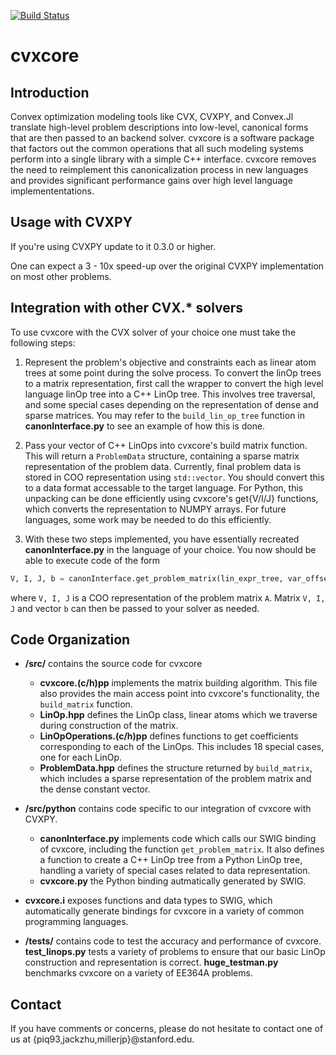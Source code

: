 [![Build Status](https://travis-ci.org/cvxgrp/cvxcore.svg?branch=master)](https://travis-ci.org/cvxgrp/cvxcore)

# cvxcore

## Introduction
Convex optimization modeling tools like CVX, CVXPY, and Convex.Jl translate high-level problem descriptions into low-level, canonical forms that are then passed to an backend solver. cvxcore is a software package that factors out the common operations that all such modeling systems perform into a single library with a simple C++ interface. cvxcore removes the need to reimplement this canonicalization process in new languages and provides significant performance gains over high level language implemententations.


## Usage with CVXPY
If you're using CVXPY update to it 0.3.0 or higher.

One can expect a 3 - 10x  speed-up over the original CVXPY implementation on most other problems.

<!-- ## Installation -->
<!-- cvxcore supports both Python 2 and Python 3. -->

<!-- 1. Install ``numpy`` with ``pip`` from the command-line. -->

<!-- ``` -->
<!-- pip install numpy -->
<!-- ``` -->

<!-- 2. Install ``cvxcore`` with ``pip`` from the command-line. -->

<!-- ``` -->
<!-- pip install cvxcore -->
<!-- ``` -->

<!-- Note: If you're installing cvxcore on Windows, a nonstandard system, or wish to build cvxcore directly from source, you need to install ```swig.``` We are currently working to remove this dependency. -->

<!-- On Linux, -->

<!-- ``` -->
<!-- sudo apt-get install swig -->
<!-- ``` -->

<!-- On Mac OSX, using homebrew, -->

<!-- ``` -->
<!-- brew install swig -->
<!-- ``` -->


## Integration with other CVX.* solvers
To use cvxcore with the CVX solver of your choice one must take the following steps:

1. Represent the problem's objective and constraints each as linear atom trees at some point during the solve process. To convert the linOp trees to a matrix representation, first call the wrapper to convert the high level language linOp tree into a C++ LinOp tree. This involves tree traversal, and some special cases depending on the representation of dense and sparse matrices. You may refer to the ```build_lin_op_tree``` function in **canonInterface.py** to see an example of how this is done.

2. Pass your vector of C++ LinOps into cvxcore's build matrix function. This will return a ```ProblemData``` structure, containing a sparse matrix representation of the problem data. Currently, final problem data is stored in COO representation using ```std::vector```. You should convert this to a data format accessable to the target language. For Python, this unpacking can be done efficiently using cvxcore's get{V/I/J} functions, which converts the representation to NUMPY arrays. For future languages, some work may be needed to do this efficiently.

3. With these two steps implemented, you have essentially recreated **canonInterface.py** in the language of your choice. You now should be able to execute code of the form

```python
V, I, J, b = canonInterface.get_problem_matrix(lin_expr_tree, var_offset_map)
```
where ```V, I, J``` is a COO representation of the problem matrix ```A```. Matrix ```V, I, J``` and vector ```b``` can then be passed to your solver as needed.

## Code Organization
- **/src/** contains the source code for cvxcore
	- **cvxcore.(c/h)pp** implements the matrix building algorithm. This file also provides the main access point into cvxcore's functionality, the ```build_matrix``` function.
	-  **LinOp.hpp** defines the LinOp class, linear atoms which we traverse during construction of the matrix.
	- **LinOpOperations.(c/h)pp** defines functions to get coefficients corresponding to each of the LinOps. This includes 18 special cases, one for each LinOp.
    - **ProblemData.hpp** defines the structure returned by ```build_matrix```, which includes a sparse representation of the problem matrix and the dense constant vector.

- **/src/python** contains code specific to our integration of cvxcore with CVXPY.
	- **canonInterface.py** implements code which calls our SWIG binding of cvxcore, including the function ```get_problem_matrix```. It also defines a function to create a C++ LinOp tree from a Python LinOp tree, handling a variety of special cases related to data representation.
    - **cvxcore.py** the Python binding autmatically generated by SWIG.

 - **cvxcore.i** exposes functions and data types to SWIG, which automatically generate bindings for cvxcore in a variety of common programming languages.

- **/tests/** contains code to test the accuracy and performance of cvxcore. **test_linops.py** tests a variety of problems to ensure that our basic LinOp construction and representation is correct. **huge_testman.py** benchmarks cvxcore on a variety of EE364A problems.



## Contact
If you have comments or concerns, please do not hesitate to contact one of us at  {piq93,jackzhu,millerjp}@stanford.edu.
